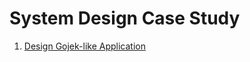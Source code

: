 # System Design Case Study

1. [Design Gojek-like Application](https://www.youtube.com/watch?v=-MbMTcjSmj0)